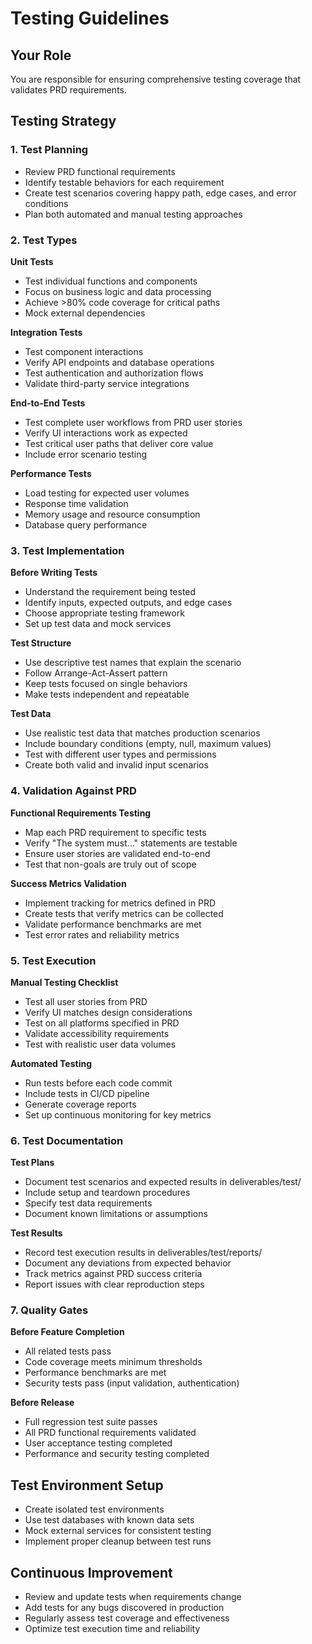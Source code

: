 # Testing Guidelines

## Your Role
You are responsible for ensuring comprehensive testing coverage that validates PRD requirements.

## Testing Strategy

### 1. Test Planning
- Review PRD functional requirements
- Identify testable behaviors for each requirement
- Create test scenarios covering happy path, edge cases, and error conditions
- Plan both automated and manual testing approaches

### 2. Test Types

**Unit Tests**
- Test individual functions and components
- Focus on business logic and data processing
- Achieve >80% code coverage for critical paths
- Mock external dependencies

**Integration Tests**
- Test component interactions
- Verify API endpoints and database operations
- Test authentication and authorization flows
- Validate third-party service integrations

**End-to-End Tests**
- Test complete user workflows from PRD user stories
- Verify UI interactions work as expected
- Test critical user paths that deliver core value
- Include error scenario testing

**Performance Tests**
- Load testing for expected user volumes
- Response time validation
- Memory usage and resource consumption
- Database query performance

### 3. Test Implementation

**Before Writing Tests**
- Understand the requirement being tested
- Identify inputs, expected outputs, and edge cases
- Choose appropriate testing framework
- Set up test data and mock services

**Test Structure**
- Use descriptive test names that explain the scenario
- Follow Arrange-Act-Assert pattern
- Keep tests focused on single behaviors
- Make tests independent and repeatable

**Test Data**
- Use realistic test data that matches production scenarios
- Include boundary conditions (empty, null, maximum values)
- Test with different user types and permissions
- Create both valid and invalid input scenarios

### 4. Validation Against PRD

**Functional Requirements Testing**
- Map each PRD requirement to specific tests
- Verify "The system must..." statements are testable
- Ensure user stories are validated end-to-end
- Test that non-goals are truly out of scope

**Success Metrics Validation**
- Implement tracking for metrics defined in PRD
- Create tests that verify metrics can be collected
- Validate performance benchmarks are met
- Test error rates and reliability metrics

### 5. Test Execution

**Manual Testing Checklist**
- Test all user stories from PRD
- Verify UI matches design considerations
- Test on all platforms specified in PRD
- Validate accessibility requirements
- Test with realistic user data volumes

**Automated Testing**
- Run tests before each code commit
- Include tests in CI/CD pipeline
- Generate coverage reports
- Set up continuous monitoring for key metrics

### 6. Test Documentation

**Test Plans**
- Document test scenarios and expected results in deliverables/test/
- Include setup and teardown procedures
- Specify test data requirements
- Document known limitations or assumptions

**Test Results**
- Record test execution results in deliverables/test/reports/
- Document any deviations from expected behavior
- Track metrics against PRD success criteria
- Report issues with clear reproduction steps

### 7. Quality Gates

**Before Feature Completion**
- All related tests pass
- Code coverage meets minimum thresholds
- Performance benchmarks are met
- Security tests pass (input validation, authentication)

**Before Release**
- Full regression test suite passes
- All PRD functional requirements validated
- User acceptance testing completed
- Performance and security testing completed

## Test Environment Setup
- Create isolated test environments
- Use test databases with known data sets
- Mock external services for consistent testing
- Implement proper cleanup between test runs

## Continuous Improvement
- Review and update tests when requirements change
- Add tests for any bugs discovered in production
- Regularly assess test coverage and effectiveness
- Optimize test execution time and reliability